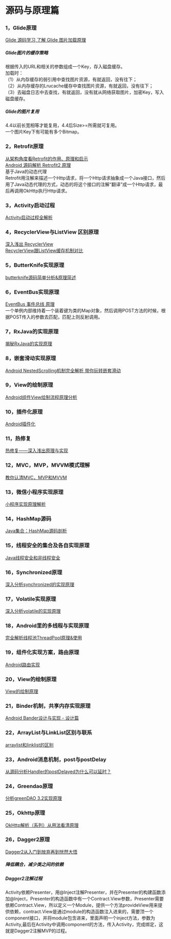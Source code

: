 # 源码与原理篇

### 1，Glide原理  
[Glide 源码学习,了解 Glide 图片加载原理](https://www.jianshu.com/p/9d8aeaa5a329)  
##### Glide图片的缓存策略
根据传入的URL和相关的参数组成一个Key，存入磁盘缓存。  
加载时：  
（1）从内存缓存的弱引用中查找图片资源，有就返回，没有往下；  
（2）从内存缓存的Lrucache缓存中查找图片资源，有就返回，没有往下；  
（3）去磁盘日志中去查找，有就返回，没有就从网络获取图片，加密Key，写入磁盘缓存。  
##### Glide的图片复用  
4.4以前长宽相等才能复用，4.4后Size>=所需就可复用。  
一个图片Key下有可能有多个Bitmap。  
  
  
  
### 2，Retrofit原理
[从架构角度看Retrofit的作用、原理和启示](https://www.aliyun.com/jiaocheng/1322.html)  
[Android 源码解析 Retrofit2 原理](https://blog.csdn.net/jiankeufo/article/details/73186929)  
基于Java的动态代理  
Retrofit用注解来描述一个Http请求，将一个Http请求抽象成一个Java接口，然后用了Java动态代理的方式，动态的将这个接口的注解“翻译”成一个Http请求，最后再调用OkHttp执行Http请求。  
  
  
### 3，Activity启动过程  
[Activity启动过程全解析](https://www.jianshu.com/p/93c66b3f08d6)  
### 4，RecyclerView与ListView 区别原理  
[深入浅出 RecyclerView](https://kymjs.com/code/2016/07/10/01/)  
[RecyclerView跟ListView缓存机制对比](https://www.jianshu.com/p/01f161cb498c)  
 ### 5，ButterKnife实现原理 
 [butterknife源码简单分析&原理简述](https://www.jianshu.com/p/5cba8a5514cb)  
 ### 6，EventBus实现原理
 [EventBus 事件总线 原理](https://www.cnblogs.com/baiqiantao/p/c9cf7aeef38df7732f0a5a7b462e06c7.html)    
 一个单例内部维持着一个装着键为类的Map对象，然后调用POST方法的时候，根据POST传入的参数去匹配，匹配上则反射调用。  
   
   
 ### 7，RxJava的实现原理
 [揭秘RxJava的实现原理](https://blog.csdn.net/TellH/article/details/71534704)
 ### 8，嵌套滑动实现原理 
 [Android NestedScrolling机制完全解析 带你玩转嵌套滑动](https://blog.csdn.net/lmj623565791/article/details/52204039)
 ### 9，View的绘制原理 
 [Android组件View绘制流程原理分析](https://www.jianshu.com/p/5ae3356014ed)
 ### 10，插件化原理
 [Android插件化](http://www.cnblogs.com/codingblock/tag/Android%E6%8F%92%E4%BB%B6%E5%8C%96/)
 ### 11，热修复
 [热修复——深入浅出原理与实现](https://www.jianshu.com/p/cb1f0702d59f)
 ### 12，MVC，MVP，MVVM模式理解
 [教你认清MVC，MVP和MVVM](http://zjutkz.net/2016/04/13/%E9%80%89%E6%8B%A9%E6%81%90%E6%83%A7%E7%97%87%E7%9A%84%E7%A6%8F%E9%9F%B3%EF%BC%81%E6%95%99%E4%BD%A0%E8%AE%A4%E6%B8%85MVC%EF%BC%8CMVP%E5%92%8CMVVM/)
 ### 13，微信小程序实现原理 
 [小程序实现原理解析](https://blog.csdn.net/xiangzhihong8/article/details/66521459)
 ### 14，HashMap源码
 [Java集合：HashMap源码剖析](https://www.cnblogs.com/ITtangtang/p/3948406.html)
 ### 15，线程安全的集合及各自实现原理 
 [Java线程安全和非线程安全](https://blog.csdn.net/xiao__gui/article/details/8934832)
 ### 16，Synchronized原理 
 [深入分析synchronized的实现原理](https://blog.csdn.net/chenssy/article/details/54883355)
 ### 17，Volatile实现原理 
 [深入分析volatile的实现原理](https://blog.csdn.net/chenssy/article/details/54930081)
 ### 18，Android里的多线程与实现原理 
 [完全解析线程池ThreadPool原理&使用](https://blog.csdn.net/carson_ho/article/details/80060201)
 ### 19，组件化实现方案，路由原理 
 [Android路由实现](https://blog.csdn.net/qibin0506/article/details/53373412)
 ### 20，View的绘制原理 
 [View的绘制原理](https://www.cnblogs.com/xgjblog/p/4128751.html)
 ### 21，Binder机制，共享内存实现原理 
 [Android Bander设计与实现 - 设计篇](https://blog.csdn.net/universus/article/details/6211589)
 ### 22，ArrayList与LinkList区别与联系
 [arraylist和linklist的区别](https://blog.csdn.net/asdfsadfasdfsa/article/details/53377175)
 ### 23，Android消息机制，post与postDelay 
 [从源码分析Handler的postDelayed为什么可以延时？](https://blog.csdn.net/u013718120/article/details/53115824)
 ### 24，Greendao原理
 [分析greenDAO 3.2实现原理](https://www.jianshu.com/p/0d3cbe6278fb)
 ### 25，Okhttp原理
 [OkHttp解析（系列）从用法看清原理](https://www.jianshu.com/p/7b29b89cd7b5)
 ### 26，Dagger2原理
 [Dagger2从入门到放弃再到恍然大悟](https://www.jianshu.com/p/39d1df6c877d/)  
 ##### 降低耦合，减少类之间的依赖  
 ##### Dagger2注解过程  
 Activity依赖Presenter，用@Inject注解Presenter，并在Presenter的构建函数添加@Inject，Presenter的构造函数中有一个Contract.View参数，Presenter需要依赖Contract.View，所以定义一个Module，提供一个方法provideView用来提供依赖，contract.View是通过module的构造函数注入进来的，需要顶一个component接口，并将module包含进来，里面声明一个inject方法，参数为Activity,最后在Activity中调用component的方法，传入Activity，完成绑定，这就是Dagger2注解MVP的过程。    
 
 
 
 
 





